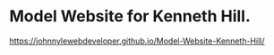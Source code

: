 # Model Website for Kenneth Hill.
https://johnnylewebdeveloper.github.io/Model-Website-Kenneth-Hill/
